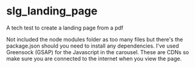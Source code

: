 # slg_landing_page
A tech test to create a landing page from a pdf

Not included the node modules folder as too many files but there's the package.json should you need to install any dependencies.
I've used Greensock (GSAP) for the Javascript in the carousel. These are CDNs so make sure you are connected to the internet when you view the page.
